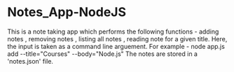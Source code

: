 # Notes_App-NodeJS
This is a note taking app which performs the following functions - adding notes , removing notes , listing all notes , reading note for a given title.
Here, the input is taken as a command line arguement.
For example - node app.js add --title="Courses" --body="Node.js"
The notes are stored in a 'notes.json' file.
